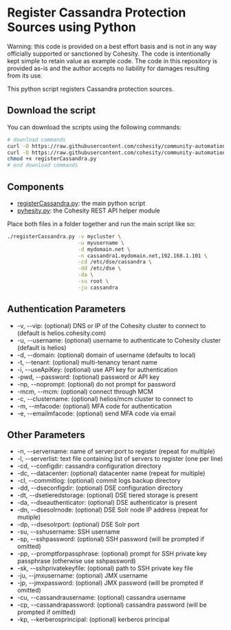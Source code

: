 # Register Cassandra Protection Sources using Python

Warning: this code is provided on a best effort basis and is not in any way officially supported or sanctioned by Cohesity. The code is intentionally kept simple to retain value as example code. The code in this repository is provided as-is and the author accepts no liability for damages resulting from its use.

This python script registers Cassandra protection sources.

## Download the script

You can download the scripts using the following commands:

```bash
# download commands
curl -O https://raw.githubusercontent.com/cohesity/community-automation-samples/main/python/registerCassandra/registerCassandra.py
curl -O https://raw.githubusercontent.com/cohesity/community-automation-samples/main/python/pyhesity.py
chmod +x registerCassandra.py
# end download commands
```

## Components

* [registerCassandra.py](https://raw.githubusercontent.com/cohesity/community-automation-samples/main/python/registerCassandra/registerCassandra.py): the main python script
* [pyhesity.py](https://raw.githubusercontent.com/cohesity/community-automation-samples/main/python/pyhesity/pyhesity.py): the Cohesity REST API helper module

Place both files in a folder together and run the main script like so:

```bash
./registerCassandra.py -v mycluster \
                       -u myusername \
                       -d mydomain.net \
                       -n cassandra1.mydomain.net,192.168.1.101 \
                       -cd /etc/dse/cassandra \
                       -dd /etc/dse \
                       -da \
                       -su root \
                       -ju cassandra
```

## Authentication Parameters

* -v, --vip: (optional) DNS or IP of the Cohesity cluster to connect to (default is helios.cohesity.com)
* -u, --username: (optional) username to authenticate to Cohesity cluster (default is helios)
* -d, --domain: (optional) domain of username (defaults to local)
* -t, --tenant: (optional) multi-tenancy tenant name
* -i, --useApiKey: (optional) use API key for authentication
* -pwd, --password: (optional) password or API key
* -np, --noprompt: (optional) do not prompt for password
* -mcm, --mcm: (optional) connect through MCM
* -c, --clustername: (optional) helios/mcm cluster to connect to
* -m, --mfacode: (optional) MFA code for authentication
* -e, --emailmfacode: (optional) send MFA code via email

## Other Parameters

* -n, --servername: name of server:port to register (repeat for multiple)
* -l, --serverlist: text file containing list of servers to register (one per line)
* -cd, --configdir: cassandra configuration directory
* -dc, --datacenter: (optional) datacenter name (repeat for multiple)
* -cl, --commitlog: (optional) commit logs backup directory
* -dd, --dseconfigdir: (optional) DSE configuration directory
* -dt, --dsetieredstorage: (optional) DSE tiered storage is present
* -da, --dseauthenticator: (optional) DSE authenticator is present
* -dn, --dsesolrnode: (optional) DSE Solr node IP address (repeat for mutiple)
* -dp, --dsesolrport: (optional) DSE Solr port
* -su, --sshusername: SSH username
* -sp, --sshpassword: (optional) SSH password (will be prompted if omitted)
* -pp, --promptforpassphrase: (optional) prompt for SSH private key passphrase (otherwise use sshpassword)
* -sk, --sshprivatekeyfile: (optional) path to SSH private key file
* -ju, --jmxusername: (optional) JMX username
* -jp, --jmxpassword: (optional) JMX password (will be prompted if omitted)
* -cu, --cassandrausername: (optional) cassandra username
* -cp, --cassandrapassword: (optional) cassandra password (will be prompted if omitted)
* -kp, --kerberosprincipal: (optional) kerberos principal
